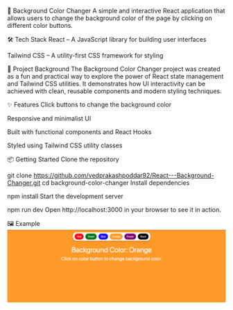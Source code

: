 🎨 Background Color Changer
A simple and interactive React application that allows users to change the background color of the page by clicking on different color buttons.

🛠 Tech Stack
React – A JavaScript library for building user interfaces

Tailwind CSS – A utility-first CSS framework for styling

🚀 Project Background
The Background Color Changer project was created as a fun and practical way to explore the power of React state management and Tailwind CSS utilities. It demonstrates how UI interactivity can be achieved with clean, reusable components and modern styling techniques.

✨ Features
Click buttons to change the background color

Responsive and minimalist UI

Built with functional components and React Hooks

Styled using Tailwind CSS utility classes

📦 Getting Started
Clone the repository

git clone https://github.com/vedprakashpoddar92/React---Background-Changer.git
cd background-color-changer
Install dependencies

npm install
Start the development server

npm run dev
Open http://localhost:3000 in your browser to see it in action.

🖼️ Example
![Alt text](image.png)